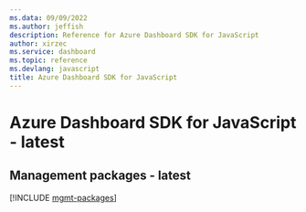 ```yaml
---
ms.data: 09/09/2022
ms.author: jeffish
description: Reference for Azure Dashboard SDK for JavaScript
author: xirzec
ms.service: dashboard
ms.topic: reference
ms.devlang: javascript
title: Azure Dashboard SDK for JavaScript
---
```

# Azure Dashboard SDK for JavaScript - latest

## Management packages - latest
[!INCLUDE [mgmt-packages](dashboard-mgmt-index.md)]